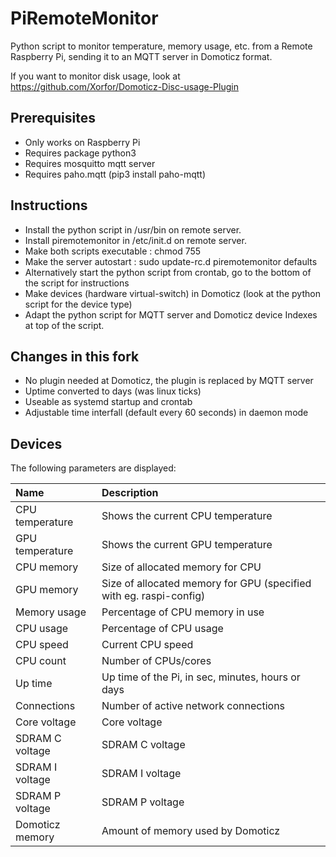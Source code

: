 # PiRemoteMonitor
Python script to monitor temperature, memory usage, etc. from a Remote Raspberry Pi, sending it to an MQTT server in Domoticz format.

If you want to monitor disk usage, look at https://github.com/Xorfor/Domoticz-Disc-usage-Plugin

## Prerequisites
- Only works on Raspberry Pi
- Requires package python3
- Requires mosquitto mqtt server
- Requires paho.mqtt (pip3 install paho-mqtt)


## Instructions
- Install the python script in /usr/bin on remote server.
- Install piremotemonitor in /etc/init.d on remote server. 
- Make both scripts executable : chmod 755 
- Make the server autostart : sudo update-rc.d piremotemonitor defaults
- Alternatively start the python script from crontab, go to the bottom of the script for instructions
- Make devices (hardware virtual-switch) in Domoticz (look at the python script for the device type)
- Adapt the python script for MQTT server and Domoticz device Indexes at top of the script.

## Changes in this fork
- No plugin needed at Domoticz, the plugin is replaced by MQTT server
- Uptime converted to days (was linux ticks) 
- Useable as systemd startup and crontab
- Adjustable time interfall (default every 60 seconds) in daemon mode
 

## Devices
The following parameters are displayed:

| Name            | Description
| :---            | :---
| CPU temperature | Shows the current CPU temperature
| GPU temperature | Shows the current GPU temperature
| CPU memory      | Size of allocated memory for CPU
| GPU memory      | Size of allocated memory for GPU (specified with eg. raspi-config)
| Memory usage    | Percentage of CPU memory in use
| CPU usage       | Percentage of CPU usage
| CPU speed       | Current CPU speed
| CPU count       | Number of CPUs/cores
| Up time         | Up time of the Pi, in sec, minutes, hours or days
| Connections     | Number of active network connections
| Core voltage    | Core voltage
| SDRAM C voltage | SDRAM C voltage
| SDRAM I voltage | SDRAM I voltage
| SDRAM P voltage | SDRAM P voltage
| Domoticz memory | Amount of memory used by Domoticz
